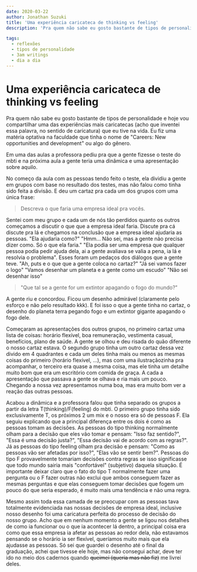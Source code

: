 ```yaml
---
date: 2020-03-22
author: Jonathan Suzuki
title: 'Uma experiência caricateca de thinking vs feeling'
description: 'Pra quem não sabe eu gosto bastante de tipos de personalidade e hoje vou compartilhar uma das experiências mais caricatecas...'

tags:
  - reflexões
  - tipos de personalidade
  - 3am writings
  - dia a dia
---
```


# Uma experiência caricateca de thinking vs feeling

Pra quem não sabe eu gosto bastante de tipos de personalidade e hoje vou compartilhar uma das experiências mais caricatecas (acho que inventei essa palavra, no sentido de caricatura) que eu tive na vida. Eu fiz uma matéria optativa na faculdade que tinha o nome de "Careers: New opportunities and development" ou algo do gênero.

Em uma das aulas a professora pediu pra que a gente fizesse o teste do mbti e na próxima aula a gente teria uma dinâmica e uma apresentação sobre aquilo.

No começo da aula com as pessoas tendo feito o teste, ela dividiu a gente em grupos com base no resultado dos testes, mas não falou como tinha sido feita a divisão. E deu um cartaz pra cada um dos grupos com uma única frase:

> Descreva o que faria uma empresa ideal pra vocês.

Sentei com meu grupo e cada um de nós tão perdidos quanto os outros começamos a discutir o que que a empresa ideal faria. Discute pra cá discute pra lá e chegamos na conclusão que a empresa ideal ajudaria as pessoas. "Ela ajudaria como?" "Hmm... Não sei, mas a gente não precisa dizer como. Só o que ela faria." "Ela podia ser uma empresa que qualquer pessoa podia pedir ajuda dela, ai a gente avaliava se valia a pena, ia lá e resolvia o problema". Esses foram um pedaços dos diálogos que a gente teve. "Ah, puts e o que que a gente coloca no cartaz?" "Já sei vamos fazer o logo" "Vamos desenhar um planeta e a gente como um escudo" "Não sei desenhar isso"

> "Que tal se a gente for um extintor apagando o fogo do mundo?"

A gente riu e concordou. Ficou um desenho admirável (claramente pelo esforço e não pelo resultado kkk). E foi isso o que a gente tinha no cartaz, o desenho do planeta terra pegando fogo e um extintor gigante apagando o fogo dele.

Começaram as apresentações dos outros grupos, no primeiro cartaz uma lista de coisas: horário flexível, boa remuneração, vestimenta casual, benefícios, plano de saúde. A gente se olhou e deu risada do quão diferente o nosso cartaz estava. O segundo grupo tinha um outro cartaz dessa vez divido em 4 quadrantes e cada um deles tinha mais ou menos as mesmas coisas do primeiro (horário flexível, ...), mas com uma ilustraçãozinha pra acompanhar, o terceiro era quase a mesma coisa, mas ele tinha um detalhe muito bom que era um escritório com comida de graça. A cada a apresentação que passava a gente se olhava e ria mais um pouco. Chegando a nossa vez apresentamos numa boa, mas era muito bom ver a reação das outras pessoas.

Acabou a dinâmica e a professora falou que tinha separado os grupos a partir da letra T(thinking)/F(feeling) do mbti. O primeiro grupo tinha sido exclusivamente T, os próximos 2 um mix e o nosso era só de pessoas F. Ela seguiu explicando que a principal diferença entre os dois é como as pessoas tomam as decisões. As pessoas do tipo thinking normalmente olham para a decisão que eles vão tomar e pensam: "Isso faz sentido?", "Essa é uma decisão justa?", "Essa decisão vai de acordo com as regras?". Já as pessoas do tipo feeling olham pra decisão e pensam: "Como as pessoas vão ser afetadas por isso?", "Elas vão se sentir bem?". Pessoas do tipo F provavelmente tomariam decisões contra regras se isso significasse que todo mundo sairia mais "confortável" (subjetivo) daquela situação. É importante deixar claro que o fato do tipo T normalmente fazer uma pergunta ou o F fazer outras não exclui que ambos conseguem fazer as mesmas perguntas e que elas conseguem tomar decisões que fogem um pouco do que seria esperado, é muito mais uma tendência e não uma regra.

Mesmo assim toda essa camada de se preocupar com as pessoas tava totalmente evidenciada nas nossas decisões de empresa ideal, inclusive nosso desenho foi uma caricatura perfeita do processo de decisão do nosso grupo. Acho que em nenhum momento a gente se ligou nos detalhes de como ia funcionar ou o que ia acontecer lá dentro, a principal coisa era como que essa empresa ia afetar as pessoas ao redor dela, não estavamos pensando se o horário ia ser flexível, queríamos muito mais que ela ajudasse as pessoas. Só sei que guardei o desenho até o final da graduação, achei que tivesse ele hoje, mas não consegui achar, deve ter ido no meio dos cadernos quando ~~queimei (queria mas não fiz)~~ me livrei deles.
